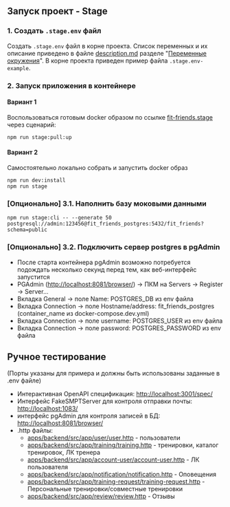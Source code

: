 ## Запуск проект - Stage

### 1. Создать `.stage.env` файл

Создать `.stage.env` файл в корне проекта. Список переменных и их описание приведено в файле [description.md](description.md) разделе "[Переменные окружения](description.md#переменные-окружения)". В корне проекта приведен пример файла `.stage.env-example`.

### 2. Запуск приложения в контейнере

#### Вариант 1

Воспользоваться готовым docker образом по ссылке [fit-friends.stage](https://github.com/users/JustDoItVV/packages/container/package/fit-friends.stage)
через сценарий:

```
npm run stage:pull:up
```

#### Вариант 2

Самостоятельно локально собрать и запустить docker образ

```
npm run dev:install
npm run stage
```

### [Опционально] 3.1. Наполнить базу моковыми данными

```
npm run stage:cli -- --generate 50 postgresql://admin:123456@fit_friends_postgres:5432/fit_friends?schema=public
```

### [Опционально] 3.2. Подключить сервер postgres в pgAdmin

- После старта контейнера pgAdmin возможно потребуется подождать несколько секунд перед тем, как веб-интерфейс запустится
- PGAdmin ([http://localhost:8081/browser/](http://localhost:8081/browser/)) -> ПКМ на Servers -> Register -> Server...
- Вкладка General -> поле Name: POSTGRES_DB из env файла
- Вкладка Connection -> поле Hostname/address: fit_friends_postgres (container_name из docker-compose.dev.yml)
- Вкладка Connection -> поле username: POSTGRES_USER из env файла
- Вкладка Connection -> поле password: POSTGRES_PASSWORD из env файла

## Ручное тестирование

(Порты указаны для примера и должны быть использованы заданные в .env файле)

- Интерактивная OpenAPI спецификация: [http://localhost:3001/spec/](http://localhost:3001/spec/)
- Интерфейс FakeSMPTServer для контроля отправки почты: [http://localhost:1083/](http://localhost:1083/)
- интерфейс pgAdmin для контроля записей в БД: [http://localhost:8081/browser/](http://localhost:8081/browser/)
- .http файлы:
  - [apps/backend/src/app/user/user.http](apps/backend/src/app/user/user.http) - пользователи
  - [apps/backend/src/app/training/training.http](apps/backend/src/app/training/training.http) - тренировки, каталог тренировок, ЛК тренера
  - [apps/backend/src/app/account-user/account-user.http](apps/backend/src/app/account-user/account-user.http) - ЛК пользователя
  - [apps/backend/src/app/notification/notification.http](apps/backend/src/app/notification/notification.http) - Оповещения
  - [apps/backend/src/app/training-request/training-request.http](apps/backend/src/app/training-request/training-request.http) - Персональные тренировки/совместные тренировки
  - [apps/backend/src/app/review/review.http](apps/backend/src/app/review/review.http) - Отзывы
